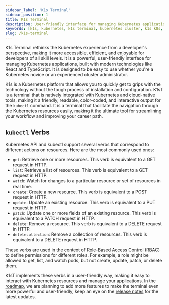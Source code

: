 ```yaml
---
sidebar_label: 'K1s Terminal'
sidebar_position: 1
title: K1s Terminal
description: User-friendly interface for managing Kubernetes applications, designed to be developer-friendly whether you're a novice or an experienced cluster administrator
keywords: [k1s, kubernetes, k1s terminal, kubernetes cluster, k1s k8s, k1s kubernetes, k8s best practices, terminal best practices]
slug: /k1s-terminal
---
```


K1s Terminal rethinks the Kubernetes experience from a developer's perspective, making it more accessible, efficient, and enjoyable for developers of all skill levels. It is a powerful, user-friendly interface for managing Kubernetes applications, built with modern technologies like React and TypeScript. It is designed to be easy to use whether you're a Kubernetes novice or an experienced cluster administrator.

K1s is a Kubernetes platform that allows you to quickly get to grips with the technology without the tough process of installation and configuration. K1sT is a terminal that is natively integrated with Kubernetes and cloud-native tools, making it a friendly, readable, color-coded, and interactive output for the `kubectl` command. It is a terminal that facilitate the navigation through the Kubernetes resources easily, making it the ultimate tool for streamlining your workflow and improving your career path.

## `kubectl` Verbs  

Kubernetes API and kubectl support several verbs that correspond to different actions on resources. Here are the most commonly used ones:

* `get`: Retrieve one or more resources. This verb is equivalent to a GET request in HTTP.
* `list`: Retrieve a list of resources. This verb is equivalent to a GET request in HTTP.
* `watch`: Watch for changes to a particular resource or set of resources in real time.
* `create`: Create a new resource. This verb is equivalent to a POST request in HTTP.
* `update`: Update an existing resource. This verb is equivalent to a PUT request in HTTP.
* `patch`: Update one or more fields of an existing resource. This verb is equivalent to a PATCH request in HTTP.
* `delete`: Remove a resource. This verb is equivalent to a DELETE request in HTTP.
* `deletecollection`: Remove a collection of resources. This verb is equivalent to a DELETE request in HTTP.

These verbs are used in the context of Role-Based Access Control (RBAC) to define permissions for different roles. For example, a role might be allowed to get, list, and watch pods, but not create, update, patch, or delete them.

K1sT implements these verbs in a user-friendly way, making it easy to interact with Kubernetes resources and manage your applications. In the [roadmap](/roadmap), we are planning to add more features to make the terminal even more powerful and user-friendly, keep an eye on the [release notes](/updates/k1s-terminal) for the latest updates.

<!-- parser
    .command('get <resource>')
    .description('Retrieve one or more resources')
    .action((resource) => {
        console.log(`Retrieving ${resource}`);
    }); -->
